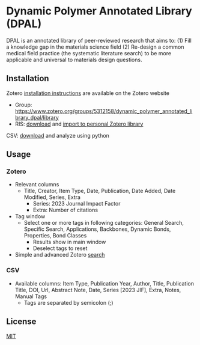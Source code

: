 # Dynamic Polymer Annotated Library (DPAL)

DPAL is an annotated library of peer-reviewed research that aims to:  (1) Fill a knowledge gap in the materials science field (2) Re-design a common medical field practice (the systematic literature search) to be more applicable and universal to materials design questions.

## Installation

Zotero [installation instructions](https://www.zotero.org/support/installation) are available on the Zotero website
- Group: https://www.zotero.org/groups/5312158/dynamic_polymer_annotated_library_dpal/library
- RIS: [download](https://github.com/kmiller621/DPAL/releases/download/March2025/Dynamic.Polymer.Annotated.Library.DPAL.ris) and [import to personal Zotero library](https://www.zotero.org/support/kb/importing_standardized_formats)
  
CSV: [download](https://github.com/kmiller621/DPAL/releases/download/March2025/Dynamic.Polymer.Annotated.Library.DPAL.csv) and analyze using python

<!--Juptyer Notebook install info-->

## Usage

### Zotero

 - Relevant columns
	 - Title, Creator, Item Type, Date, Publication, Date Added,  Date Modified, Series, Extra
		 - Series: 2023 Journal Impact Factor
		 - Extra: Number of citations
- Tag window
	- Select one or more tags in following categories: General Search, Specific Search, Applications, Backbones, Dynamic Bonds, Properties, Bond Classes
		- Results show in main window
		- Deselect tags to reset
- Simple and advanced Zotero [search](https://www.zotero.org/support/searching)

### CSV
- Available columns: Item Type, Publication Year, Author, Title, Publication Title, DOI, Url, Abstract Note, Date, Series [2023 JIF], Extra, Notes, Manual Tags
	- Tags are separated by semicolon (;)
<!-- - Something about python/notebook-->

## License

[MIT](https://choosealicense.com/licenses/mit/)
